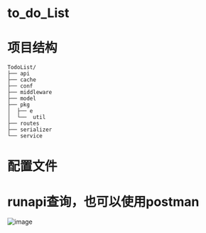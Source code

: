 # to_do_List

# 项目结构
```
TodoList/
├── api
├── cache
├── conf
├── middleware
├── model
├── pkg
│  ├── e
│  └──  util
├── routes
├── serializer
└── service
````

# 配置文件

# runapi查询，也可以使用postman

![image](https://user-images.githubusercontent.com/87218053/217419546-188420ca-a621-4c6c-822d-3cc1d5660b3e.png)
